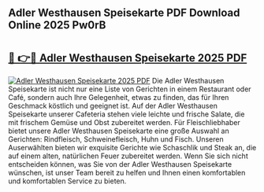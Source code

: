 ## Adler Westhausen Speisekarte PDF Download Online 2025 Pw0rB

# <h2><a href="http://gc9myuf.nevu.top/?p=Adler+Westhausen+Speisekarte">🔗 👉🔴 Adler Westhausen Speisekarte 2025 PDF</a></h2>

[![Adler Westhausen Speisekarte 2025 PDF](https://i.imgur.com/dBaPXMq.png)](http://gc9myuf.nevu.top/?p=Adler+Westhausen+Speisekarte)
Die Adler Westhausen Speisekarte ist nicht nur eine Liste von Gerichten in einem Restaurant oder Café, sondern auch Ihre Gelegenheit, etwas zu finden, das für Ihren Geschmack köstlich und geeignet ist. Auf der Adler Westhausen Speisekarte unserer Cafeteria stehen viele leichte und frische Salate, die mit frischem Gemüse und Obst zubereitet werden. Für Fleischliebhaber bietet unsere Adler Westhausen Speisekarte eine große Auswahl an Gerichten: Rindfleisch, Schweinefleisch, Huhn und Fisch. Unseren Auserwählten bieten wir exquisite Gerichte wie Schaschlik und Steak an, die auf einem alten, natürlichen Feuer zubereitet werden. Wenn Sie sich nicht entscheiden können, was Sie von der Adler Westhausen Speisekarte wünschen, ist unser Team bereit zu helfen und Ihnen einen komfortablen und komfortablen Service zu bieten.
